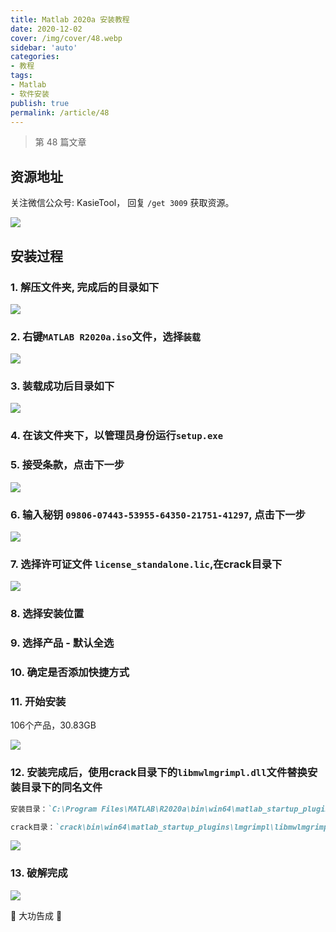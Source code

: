 ```yaml
---
title: Matlab 2020a 安装教程
date: 2020-12-02
cover: /img/cover/48.webp
sidebar: 'auto'
categories:
- 教程
tags:
- Matlab
- 软件安装
publish: true
permalink: /article/48
---
```


> 第 48 篇文章
<!-- more -->

## 资源地址
关注微信公众号: KasieTool， 回复 `/get 3009` 获取资源。

![](https://cdn.jsdelivr.net/gh/kasie-zhang/image-hosting@master/kblog/kaise-tool.jpg)
## 安装过程
### 1. 解压文件夹, 完成后的目录如下

![](/img/2020/matlab_install_1.png)

### 2. 右键`MATLAB R2020a.iso`文件，选择`装载`

![](/img/2020/matlab_install_2.png)

### 3. 装载成功后目录如下

![](/img/2020/matlab_install_3.png)

### 4. 在该文件夹下，以管理员身份运行`setup.exe`

### 5. 接受条款，点击下一步

![](/img/2020/matlab_install_4.png)

### 6. 输入秘钥 `09806-07443-53955-64350-21751-41297`, 点击下一步

![](/img/2020/matlab_install_5.png)

### 7. 选择许可证文件 `license_standalone.lic`,在crack目录下

![](/img/2020/matlab_install_6.png)

### 8. 选择安装位置

### 9. 选择产品 - 默认全选

### 10. 确定是否添加快捷方式

### 11. 开始安装 
106个产品，30.83GB

![](/img/2020/matlab_install_7.png)

### 12. 安装完成后，使用crack目录下的`libmwlmgrimpl.dll`文件替换安装目录下的同名文件
```md
安装目录：`C:\Program Files\MATLAB\R2020a\bin\win64\matlab_startup_plugins\lmgrimpl\libmwlmgrimpl.dll`

crack目录：`crack\bin\win64\matlab_startup_plugins\lmgrimpl\libmwlmgrimpl.dll`
```
![](/img/2020/matlab_install_8.png)

### 13. 破解完成
![](/img/2020/matlab_install_9.png)

:rainbow: 大功告成 :rainbow: